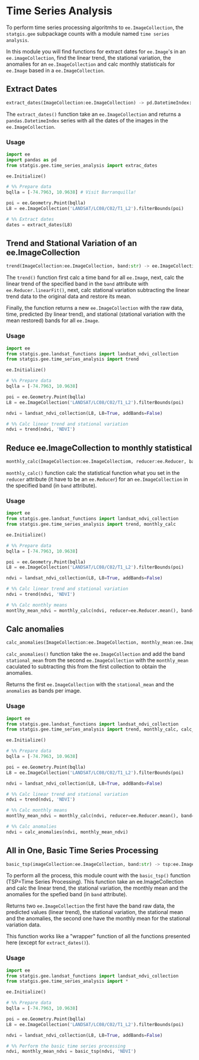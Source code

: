 # Time Series Analysis

To perform time series processing algoritmhs to `ee.ImageCollection`, the `statgis.gee` subpackage counts with a module named `time series analysis`.

In this module you will find functions for extract dates for `ee.Image`'s in an `ee.imageCollection`, find the linear trend, the stational variation, the anomalies for an `ee.ImageCollection` and calc monthly statisticals for `ee.Image` based in a `ee.ImageCollection`.

## Extract Dates

```python
extract_dates(ImageCollection:ee.ImageCollection) -> pd.DatetimeIndex:
```

The `extract_dates()` function take an `ee.ImageCollection` and returns a `pandas.DatetimeIndex` series with all the dates of the images in the `ee.ImageCollection`.

### Usage

```python
import ee
import pandas as pd
from statgis.gee.time_series_analysis import extrac_dates

ee.Initialize()

# %% Prepare data
bqlla = [-74.7963, 10.9638] # Visit Barranquilla!

poi = ee.Geometry.Point(bqlla)
L8 = ee.ImageCollection('LANDSAT/LC08/C02/T1_L2').filterBounds(poi)

# %% Extract dates
dates = extract_dates(L8)
```

## Trend and Stational Variation of an ee.ImageCollection

```python
trend(ImageCollection:ee.ImageCollection, band:str) -> ee.ImageCollection:
```

The `trend()` function first calc a time band for all `ee.Image`, next, calc the linear trend of the specified band in the `band` attribute with `ee.Reducer.linearFit()`, next, calc stational variation subtracting the linear trend data to the original data and restore its mean. 

Finally, the function returns a new `ee.ImageCollection` with the raw data, time, predicted (by linear trend), and stational (stational variation with the mean restored) bands for all `ee.Image`.

### Usage

```python
import ee
from statgis.gee.landsat_functions import landsat_ndvi_collection
from statgis.gee.time_series_analysis import trend

ee.Initialize()

# %% Prepare data
bqlla = [-74.7963, 10.9638]

poi = ee.Geometry.Point(bqlla)
L8 = ee.ImageCollection('LANDSAT/LC08/C02/T1_L2').filterBounds(poi)

ndvi = landsat_ndvi_collection(L8, L8=True, addBands=False)

# %% Calc linear trend and stational variation
ndvi = trend(ndvi, 'NDVI')
```

## Reduce ee.ImageCollection to monthly statistical

```python
monthly_calc(ImageCollection:ee.ImageCollectiom, reducer:ee.Reducer, band:str) -> ee.ImageCollection:
```

`monthly_calc()` function calc the statistical function what you set in the `reducer` attribute (it have to be an `ee.Reducer`) for an `ee.ImageCollection` in the specified band (in `band` attribute).

### Usage

```python
import ee
from statgis.gee.landsat_functions import landsat_ndvi_collection
from statgis.gee.time_series_analysis import trend, monthly_calc

ee.Initialize()

# %% Prepare data
bqlla = [-74.7963, 10.9638]

poi = ee.Geometry.Point(bqlla)
L8 = ee.ImageCollection('LANDSAT/LC08/C02/T1_L2').filterBounds(poi)

ndvi = landsat_ndvi_collection(L8, L8=True, addBands=False)

# %% Calc linear trend and stational variation
ndvi = trend(ndvi, 'NDVI')

# %% Calc monthly means
montlhy_mean_ndvi = monthly_calc(ndvi, reducer=ee.Reducer.mean(), band='stational')
```

## Calc anomalies

```python
calc_anomalies(ImageCollection:ee.ImageCollection, monthly_mean:ee.ImageCollection) -> ee.ImageCollection:
```

`calc_anomalies()` function take the `ee.ImageCollection` and add the band `stational_mean` from the second `ee.ImageCollection` with the `monthly_mean` caculated to subtracting this from the first collection to obtain the anomalies.

Returns the first `ee.ImageCollection` with the `stational_mean` and the `anomalies` as bands per image.

### Usage

```python
import ee
from statgis.gee.landsat_functions import landsat_ndvi_collection
from statgis.gee.time_series_analysis import trend, monthly_calc, calc_anomalies

ee.Initialize()

# %% Prepare data
bqlla = [-74.7963, 10.9638]

poi = ee.Geometry.Point(bqlla)
L8 = ee.ImageCollection('LANDSAT/LC08/C02/T1_L2').filterBounds(poi)

ndvi = landsat_ndvi_collection(L8, L8=True, addBands=False)

# %% Calc linear trend and stational variation
ndvi = trend(ndvi, 'NDVI')

# %% Calc monthly means
montlhy_mean_ndvi = monthly_calc(ndvi, reducer=ee.Reducer.mean(), band='stational')

# %% Calc anomalies 
ndvi = calc_anomalies(ndvi, monthly_mean_ndvi)
```

## All in One, Basic Time Series Processing

```python
basic_tsp(imageCollection:ee.ImageCollection, band:str) -> tsp:ee.ImageCollection, monthly_mean:ee.ImageCollection
```

To perform all the process, this module count with the `basic_tsp()` function (TSP=Time Series Processing). This function take an ee.ImageCollection and calc the linear trend, the stational variation, the monthly mean and the anomalies for the spefied band (in `band` attribute).

Returns two `ee.ImageCollection` the first have the band raw data, the predicted values (linear trend), the stational variation, the stational mean and the anomalies, the second one have the monthly mean for the stational variation data.

This function works like a "wrapper" function of all the functions presented here (except for `extract_dates()`).

### Usage

```python
import ee
from statgis.gee.landsat_functions import landsat_ndvi_collection
from statgis.gee.time_series_analysis import *

ee.Initialize()

# %% Prepare data
bqlla = [-74.7963, 10.9638]

poi = ee.Geometry.Point(bqlla)
L8 = ee.ImageCollection('LANDSAT/LC08/C02/T1_L2').filterBounds(poi)

ndvi = landsat_ndvi_collection(L8, L8=True, addBands=False)

# %% Perform the basic time series processing
ndvi, monthly_mean_ndvi = basic_tsp(ndvi, 'NDVI')
```